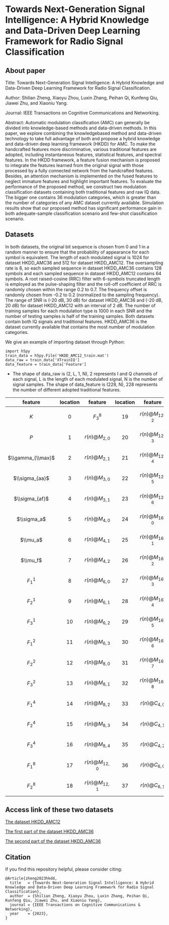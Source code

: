 # Towards Next-Generation Signal Intelligence: A Hybrid Knowledge and Data-Driven Deep Learning Framework for Radio Signal Classification

## About paper
Title: Towards Next-Generation Signal Intelligence: A Hybrid Knowledge and Data-Driven Deep Learning Framework for Radio Signal Classification.

Author: Shilian Zheng, Xiaoyu Zhou, Luxin Zhang, Peihan Qi, Kunfeng Qiu, Jiawei Zhu, and Xiaoniu Yang.

Journal: IEEE Transactions on Cognitive Communications and Networking.

Abstract: Automatic modulation classification (AMC) can generally be divided into knowledge-based methods and data-driven methods. In this paper, we explore combining the knowledgebased method and data-driven technology to take full advantage of both and propose a hybrid knowledge and data-driven deep learning framework (HKDD) for AMC. To make the handcrafted features more discriminative, various traditional features are adopted, including instantaneous features, statistical features, and spectral features. In the HKDD framework, a feature fusion mechanism is proposed to integrate the features learned from the original signal with those processed by a fully connected network from the handcrafted features. Besides, an attention mechanism is implemented on the fused features to neglect immature features and highlight important features. To evaluate the performance of the proposed method, we construct two modulation classification datasets containing both traditional features and raw IQ data. The bigger one contains 36 modulation categories, which is greater than the number of categories of any AMC dataset currently available. Simulation results show that our proposed method has significant performance gain in both adequate-sample classification scenario and few-shot classification scenario.

## Datasets
In both datasets, the original bit sequence is chosen from 0 and 1 in a random manner to ensure that the probability of appearance for each symbol is equivalent. The length of each modulated signal is 1024 for dataset HKDD_AMC36 and 512 for dataset HKDD_AMC12. The oversampling rate is 8, so each sampled sequence in dataset HKDD_AMC36 contains 128 symbols and each sampled sequence in dataset HKDD_AMC12 contains 64 symbols. A root raised-cosine (RRC) filter with 6-symbols truncated length is employed as the pulse-shaping filter and the roll-off coefficient of RRC is randomly chosen within the range 0.2 to 0.7. The frequency offset is randomly chosen from -0.2 to 0.2 (normalized to the sampling frequency). The range of SNR is (-20 dB, 30 dB) for dataset HKDD_AMC36 and (-20 dB, 20 dB) for dataset HKDD_AMC12 with an interval of 2 dB. The number of training samples for each modulation type is 1000 in each SNR and the number of testing samples is half of the training samples. Both datasets contain both IQ signals and traditional features. HKDD_AMC36 is the dataset currently available that contains the most number of modulation categories.

We give an example of importing dataset through Python:
```
import h5py
train_data = h5py.File('HKDD_AMC12_train.mat')
data_raw = train_data['XTrainIQ']
data_feature = train_data['Feature']
```

- The shape of data_raw is (2, L, 1, N), 2 represents I and Q channels of each signal, L is the length of each modulated signal, N is the number of signal samples. The shape of data_feature is (228, N), 228 represents the number of different adopted traditional features.

| feature | location | feature | location | feature | location | feature | location | feature | location | feature | location | feature | location | feature | location | feature | location | feature | location | feature | location | feature | location |
|:---:|:---:|:---:|:---:|:---:|:---:|:---:|:---:|:---:|:---:|:---:|:---:|:---:|:---:|:---:|:---:|:---:|:---:|:---:|:---:|:---:|:---:|:---:|:---:|
| $K$ | 0 | $F_3^8$ | 19 | $r(n)@M_{12,2}$ | 38 | $r(n)@C_{6,2}$ | 57 | $z(n,2)@M_{4,0}$ | 76 | $z(n,2)@M_{16,0}$ | 95 | $z(n,2)@C_{8,3}$ | 114 | $z(n,4)@M_{6,2}$ | 133 | $z(n,4)@M_{16,5}$ | 152 | $z(n,4)@\\widehat C_{8,0}$ | 171 | $z(n,8)@M_{8,3}$ | 190 | $z(n,8)@C_{4,1}$ | 209 |
| $P$ | 1 | $r(n)@M_{2,0}$ | 20 | $r(n)@M_{12,3}$ | 39 | $r(n)@C_{6,3}$ | 58 | $z(n,2)@M_{4,1}$ | 77 | $z(n,2)@M_{16,1}$ | 96 | $z(n,2)@C_{8,4}$ | 115 | $z(n,4)@M_{6,3}$ | 134 | $z(n,4)@M_{16,6}$ | 153 | $z(n,4)@\\widehat C_{8,1}$ | 172 | $z(n,8)@M_{8,4}$ | 191 | $z(n,8)@M_{4,2}$ | 210 |
| $\\gamma_{\\max}$ | 2 | $r(n)@M_{2,1}$ | 21 | $r(n)@M_{12,4}$ | 40 | $r(n)@C_{8,0}$ | 59 | $z(n,2)@M_{4,2}$ | 78 | $z(n,2)@M_{16,2}$ | 97 | $z(n,2)@-\\widehat C_{6,0}$ | 116 | $z(n,4)@M_{8,0}$ | 135 | $z(n,4)@M_{16,7}$ | 154 | $z(n,4)@\\widehat C_{8,2}$ | 173 | $z(n,8)@M_{12,0}$ | 192 | $z(n,8)@M_{6,0}$ | 211 |
| $\\sigma_{aa}$ | 3 | $r(n)@M_{3,0}$ | 22 | $r(n)@M_{12,5}$ | 41 | $r(n)@C_{8,1}$ | 60 | $z(n,2)@M_{6,0}$ | 79 | $z(n,2)@M_{16,3}$ | 98 | $z(n,2)@\\widehat C_{6,1}$ | 117 | $z(n,4)@M_{8,1}$ | 136 | $z(n,4)@M_{16,8}$ | 155 | $z(n,4)@\\widehat C_{8,3}$ | 174 | $z(n,8)@M_{12,1}$ | 193 | $z(n,8)@M_{6,1}$ | 212 |
| $\\sigma_{af}$ | 4 | $r(n)@M_{3,1}$ | 23 | $r(n)@M_{12,6}$ | 42 | $r(n)@C_{8,2}$ | 61 | $z(n,2)@M_{6,1}$ | 80 | $z(n,2)@M_{16,4}$ | 99 | $z(n,2)@\\widehat C_{6,2}$ | 118 | $z(n,4)@M_{8,2}$ | 137 | $z(n,4)@C_{4,0}$ | 156 | $z(n,4)@\\widehat C_{4,2}$ | 175 | $z(n,8)@M_{12,2}$ | 194 | $z(n,8)@M_{6,2}$ | 213 |
| $\\sigma_a$ | 5 | $r(n)@M_{4,0}$ | 24 | $r(n)@M_{16,0}$ | 43 | $r(n)@C_{8,3}$ | 62 | $z(n,2)@M_{6,2}$ | 81 | $z(n,2)@M_{16,5}$ | 100 | $z(n,2)@\\widehat C_{8,0}$ | 119 | $z(n,4)@M_{8,3}$ | 138 | $z(n,4)@C_{4,1}$ | 157 | $z(n,8)@M_{2,0}$ | 176 | $z(n,8)@M_{12,3}$ | 195 | $z(n,8)@M_{6,3}$ | 214 |
| $\\mu_a$ | 6 | $r(n)@M_{4,1}$ | 25 | $r(n)@M_{16,1}$ | 44 | $r(n)@C_{8,4}$ | 63 | $z(n,2)@M_{6,3}$ | 82 | $z(n,2)@M_{16,6}$ | 101 | $z(n,2)@\\widehat C_{8,1}$ | 120 | $z(n,4)@M_{8,4}$ | 139 | $z(n,4)@C_{4,2}$ | 158 | $z(n,8)@M_{2,1}$ | 177 | $z(n,8)@M_{12,4}$ | 196 | $z(n,8)@M_{8,0}$ | 215 |
| $\\mu_f$ | 7 | $r(n)@M_{4,2}$ | 26 | $r(n)@M_{16,2}$ | 45 | $r(n)@\\widehat C_{6,0}$ | 64 | $z(n,2)@M_{8,0}$ | 83 | $z(n,2)@M_{16,7}$ | 102 | $z(n,2)@\\widehat C_{8,2}$ | 121 | $z(n,4)@M_{12,0}$ | 140 | $z(n,4)@C_{6,0}$ | 159 | $z(n,8)@M_{3,0}$ | 178 | $z(n,8)@M_{12,5}$ | 197 | $z(n,8)@M_{8,1}$ | 216 |
| $F_1^1$ | 8 | $r(n)@M_{6,0}$ | 27 | $r(n)@M_{16,3}$ | 46 | $r(n)@\\widehat C_{6,1}$ | 65 | $z(n,2)@M_{8,1}$ | 84 | $z(n,2)@M_{16,8}$ | 103 | $z(n,2)@\\widehat C_{8,3}$ | 122 | $z(n,4)@M_{12,1}$ | 141 | $z(n,4)@C_{6,1}$ | 160 | $z(n,8)@M_{3,1}$ | 179 | $z(n,8)@M_{12,6}$ | 198 | $z(n,8)@M_{8,2}$ | 217 |
| $F_2^1$ | 9 | $r(n)@M_{6,1}$ | 28 | $r(n)@M_{16,4}$ | 47 | $r(n)@\\widehat C_{6,2}$ | 66 | $z(n,2)@M_{8,2}$ | 85 | $z(n,2)@C_{4,0}$ | 104 | $z(n,2)@\\widehat C_{4,2}$ | 123 | $z(n,4)@M_{12,2}$ | 142 | $z(n,4)@C_{6,2}$ | 161 | $z(n,8)@M_{4,0}$ | 180 | $z(n,8)@M_{16,0}$ | 199 | $z(n,8)@M_{8,3}$ | 218 |
| $F_3^1$ | 10 | $r(n)@M_{6,2}$ | 29 | $r(n)@M_{16,5}$ | 48 | $r(n)@\\widehat C_{8,0}$ | 67 | $z(n,2)@M_{8,3}$ | 86 | $z(n,2)@C_{4,1}$ | 105 | $z(n,4)@M_{2,0}$ | 124 | $z(n,4)@M_{12,3}$ | 143 | $z(n,4)@C_{6,3}$ | 162 | $z(n,8)@M_{4,1}$ | 181 | $z(n,8)@M_{16,1}$ | 200 | $z(n,8)@M_{8,4}$ | 219 |
| $F_1^2$ | 11 | $r(n)@M_{6,3}$ | 30 | $r(n)@M_{16,6}$ | 49 | $r(n)@\\widehat C_{8,1}$ | 68 | $z(n,2)@M_{8,4}$ | 87 | $z(n,2)@C_{4,2}$ | 106 | $z(n,4)@M_{2,1}$ | 125 | $z(n,4)@M_{12,4}$ | 144 | $z(n,4)@C_{8,0}$ | 163 | $z(n,8)@M_{4,3}$ | 182 | $z(n,8)@M_{16,2}$ | 201 | $z(n,8)@\\widehat C_{6,0}$ | 220 |
| $F_2^2$ | 12 | $r(n)@M_{8,0}$ | 31 | $r(n)@M_{16,7}$ | 50 | $r(n)@\\widehat C_{8,2}$ | 69 | $z(n,2)@M_{12,0}$ | 88 | $z(n,2)@C_{6,0}$ | 107 | $z(n,4)@M_{3,0}$ | 126 | $z(n,4)@M_{12,5}$ | 145 | $z(n,4)@C_{8,1}$ | 164 | $z(n,8)@M_{6,0}$ | 183 | $z(n,8)@M_{16,3}$ | 202 | $z(n,8)@\\widehat C_{6,1}$ | 221 |
| $F_3^2$ | 13 | $r(n)@M_{8,1}$ | 32 | $r(n)@M_{16,8}$ | 51 | $r(n)@\\widehat C_{8,3}$ | 70 | $z(n,2)@M_{12,1}$ | 89 | $z(n,2)@C_{6,1}$ | 108 | $z(n,4)@M_{3,1}$ | 127 | $z(n,4)@M_{12,6}$ | 146 | $z(n,4)@C_{8,2}$ | 165 | $z(n,8)@M_{6,1}$ | 184 | $z(n,8)@M_{16,4}$ | 203 | $z(n,8)@\\widehat C_{6,2}$ | 222 |
| $F_1^4$ | 14 | $r(n)@M_{8,2}$ | 33 | $r(n)@C_{4,0}$ | 52 | $r(n)@\\widehat C_{4,2}$ | 71 | $z(n,2)@M_{12,2}$ | 90 | $z(n,2)@C_{6,2}$ | 109 | $z(n,4)@M_{4,0}$ | 128 | $z(n,4)@M_{16,0}$ | 147 | $z(n,4)@C_{8,3}$ | 166 | $z(n,8)@M_{6,2}$ | 185 | $z(n,8)@M_{16,5}$ | 204 | $z(n,8)@\\widehat C_{8,0}$ | 223 |
| $F_2^4$ | 15 | $r(n)@M_{8,3}$ | 34 | $r(n)@C_{4,1}$ | 53 | $z(n,2)@M_{2,0}$ | 72 | $z(n,2)@M_{12,3}$ | 91 | $z(n,2)@C_{6,3}$ | 110 | $z(n,4)@M_{4,1}$ | 129 | $z(n,4)@M_{16,1}$ | 148 | $z(n,4)@C_{8,4}$ | 167 | $z(n,8)@M_{6,3}$ | 186 | $z(n,8)@M_{16,6}$ | 205 | $z(n,8)@\\widehat C_{8,1}$ | 224 |
| $F_3^4$ | 16 | $r(n)@M_{8,4}$ | 35 | $r(n)@C_{4,2}$ | 54 | $z(n,2)@M_{2,1}$ | 73 | $z(n,2)@M_{12,4}$ | 92 | $z(n,2)@C_{8,1}$ | 111 | $z(n,4)@M_{4,2}$ | 130 | $z(n,4)@M_{16,2}$ | 149 | $z(n,4)@\\widehat C_{6,0}$ | 168 | $z(n,8)@M_{8,0}$ | 187 | $z(n,8)@M_{16,7}$ | 206 | $z(n,8)@\\widehat C_{8,2}$ | 225 |
| $F_1^8$ | 17 | $r(n)@M_{12,0}$ | 36 | $r(n)@C_{6,0}$ | 55 | $z(n,2)@M_{3,0}$ | 74 | $z(n,2)@M_{12,5}$ | 93 | $z(n,2)@C_{8,1}$ | 112 | $z(n,4)@M_{6,0}$ | 131 | $z(n,4)@M_{16,3}$ | 150 | $z(n,4)@\\widehat C_{6,1}$ | 169 | $z(n,8)@M_{8,1}$ | 188 | $z(n,8)@M_{16,8}$ | 207 | $z(n,8)@\\widehat C_{8,3}$ | 226 |
| $F_2^8$ | 18 | $r(n)@M_{12,1}$ | 37 | $r(n)@C_{6,1}$ | 56 | $z(n,2)@M_{3,1}$ | 75 | $z(n,2)@M_{12,6}$ | 94 | $z(n,2)@C_{8,2}$ | 113 | $z(n,4)@M_{6,1}$ | 132 | $z(n,4)@M_{16,4}$ | 151 | $z(n,4)@\\widehat C_{6,2}$ | 170 | $z(n,8)@M_{8,2}$ | 189 | $z(n,8)@M_{4,0}$ | 208 | $z(n,8)@\\widehat C_{4,2}$ | 227 |

## Access link of these two datasets
[The dataset HKDD_AMC12](https://figshare.com/articles/dataset/The_dataset_HKDD_AMC12_of_paper_Towards_Next-Generation_Signal_Intelligence_A_Hybrid_Knowledge_and_Data-Driven_Deep_Learning_Framework_for_Radio_Signal_Classification_/22047170)

[The first part of the dataset HKDD_AMC36](https://figshare.com/articles/dataset/The_first_part_of_the_dataset_HKDD_AMC36_of_paper_Towards_Next-Generation_Signal_Intelligence_A_Hybrid_Knowledge_and_Data-Driven_Deep_Learning_Framework_for_Radio_Signal_Classification_/22047071)

[The second part of the dataset HKDD_AMC36](https://figshare.com/articles/dataset/The_second_part_of_the_dataset_HKDD_AMC36_of_paper_Towards_Next-Generation_Signal_Intelligence_A_Hybrid_Knowledge_and_Data-Driven_Deep_Learning_Framework_for_Radio_Signal_Classification_/22047245)

## Citation
If you find this repository helpful, please consider citing:
```
@Article{zheng2023hkdd,
  title   = {Towards Next-Generation Signal Intelligence: A Hybrid Knowledge and Data-Driven Deep Learning Framework for Radio Signal Classification},
  author  = {Shilian Zheng, Xiaoyu Zhou, Luxin Zhang, Peihan Qi, Kunfeng Qiu, Jiawei Zhu, and Xiaoniu Yang},
  journal = {IEEE Transactions on Cognitive Communications & Networking},
  year    = {2023},
}
```
